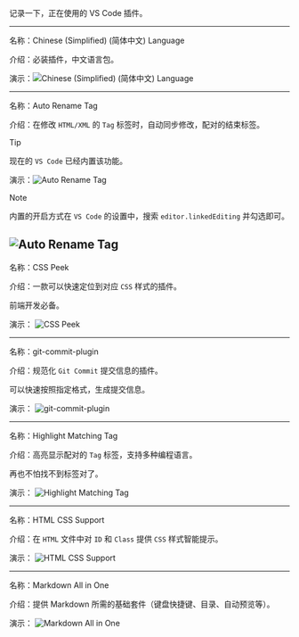 记录一下，正在使用的 VS Code 插件。

---


名称：Chinese (Simplified) (简体中文) Language

介绍：必装插件，中文语言包。

演示：![Chinese (Simplified) (简体中文) Language](../assets/file/2025/02/2025020301.webp)

---

名称：Auto Rename Tag

介绍：在修改 `HTML/XML` 的 `Tag` 标签时，自动同步修改，配对的结束标签。

> [!TIP]
> 现在的 `VS Code` 已经内置该功能。

演示：![Auto Rename Tag](../assets/file/2025/02/2025020302.gif)

> [!NOTE]
> 内置的开启方式在 `VS Code` 的设置中，搜索 `editor.linkedEditing` 并勾选即可。

![Auto Rename Tag](../assets/file/2025/02/2025020303.webp)
---

名称：CSS Peek

介绍：一款可以快速定位到对应 `CSS` 样式的插件。

前端开发必备。

演示：
![CSS Peek](../assets/file/2025/02/2025020304.gif)

---

名称：git-commit-plugin

介绍：规范化 `Git Commit` 提交信息的插件。

可以快速按照指定格式，生成提交信息。

演示：
![git-commit-plugin](../assets/file/2025/02/2025020305.gif)

---

名称：Highlight Matching Tag

介绍：高亮显示配对的 `Tag` 标签，支持多种编程语言。

再也不怕找不到标签对了。

演示：
![Highlight Matching Tag](../assets/file/2025/02/2025020306.gif)

---

名称：HTML CSS Support

介绍：在 `HTML` 文件中对 `ID` 和 `Class` 提供 `CSS` 样式智能提示。

演示：
![HTML CSS Support](../assets/file/2025/02/2025020307.webp)

---

名称：Markdown All in One

介绍：提供 Markdown 所需的基础套件（键盘快捷键、目录、自动预览等）。

演示：
![Markdown All in One](../assets/file/2025/02/2025020308.webp)